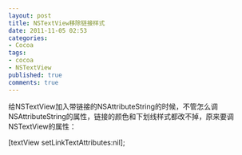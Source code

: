 ```yaml
---
layout: post
title: NSTextView移除链接样式
date: 2011-11-05 02:53
categories:
- Cocoa
tags:
- cocoa
- NSTextView
published: true
comments: true
---
```

<p><p>给NSTextView加入带链接的NSAttributeString的时候，不管怎么调NSAttributeString的属性，链接的颜色和下划线样式都改不掉，原来要调NSTextView的属性：</p>
<p>[textView setLinkTextAttributes:nil];</p></p>

